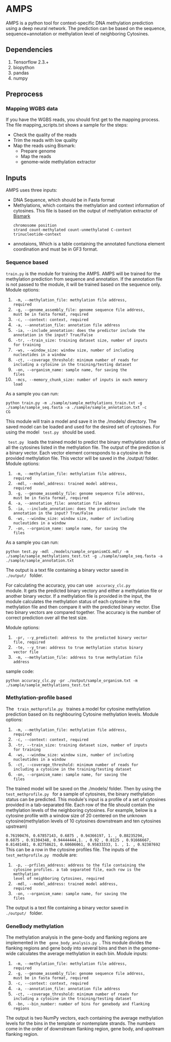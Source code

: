 # AMPS

AMPS is a python tool for context-specific DNA methylation prediction using a deep neural network. The prediction can be based on the sequence, sequence+annotation or methylation level of neighboring Cytosines.

## Dependencies

1. Tensorflow 2.3.+
2. biopython
3. pandas
4. numpy

## Preprocess

### Mapping WGBS data
If you have the WGBS reads, you should first get to the mapping process. The file mapping_scripts.txt shows a sample for the steps:

- Check the quality of the reads
- Trim the reads with low quality
- Map the reads using Bismark:
  - Prepare genome
  - Map the reads
  - genome-wide methylation extractor

## Inputs

AMPS uses three inputs: 
+ DNA Sequence, which should be in Fasta format
+ Methylations, which contains the methylation and context information of cytosines. This file is based on the output of methylation extractor of [Bismark](https://github.com/FelixKrueger/Bismark/tree/master/Docs#optional-genome-wide-cytosine-report-output "wgbs mapping tool") <p><code>chromosome position strand count-methylated count-unmethylated C-context trinucleotide-context</code></p>
+ annotaions, Which is a table containing the annotated functiona element coordination and must be in GF3 format.


### Sequence based

<code>train.py</code> is the module for training the AMPS. AMPS will be trained for the methylation prediction from sequence and annotation. If the annotation file is not passed to the module, it will be trained based on the sequence only. Module options:

1. <code> -m, --methylation_file: methylation file address, required</code>
2. <code> -g, --genome_assembly_file: genome sequence file address, must be in fasta format, required</code>
3. <code> -c, --context: context, required</code>
4. <code> -a, --annotation_file: annotation file address</code>
5. <code> -ia, --include_annotation: does the predictor include the annotation in the input? True/False</code>
6. <code> -tr, --train_size: training dataset size, number of inputs for training</code>
7. <code> -ws, --window_size: window size, number of including nucleutides in a window</code>
8. <code> -ct, --coverage_threshold: minimum number of reads for including a cytosine in the training/testing dataset</code>
9. <code> -on, --organism_name: sample name, for saving the files</code>
10. <code> -mcs, --memory_chunk_size: number of inputs in each memory load</code>

As a sample you can run:

<code>python train.py -m ./sample/sample_methylations_train.txt -g ./sample/sample_seq.fasta -a ./sample/sample_annotation.txt -c CG</code>

This module will train a model and save it in the ./models/ directory. The saved model can be loaded and used for the desired set of cytosines. For using the model <code> test.py </code> should be used.

<code> test.py </code> loads the trained model to predict the binary methylation status of all the cytosines listed in the methylation file. The output of the prediction is a binary vector. Each vector element corresponds to a cytosine in the provided methylation file. This vector will be saved in the ./output/ folder. Module options:


1. <code> -m, --methylation_file: methylation file address, required</code>
2. <code> -mdl, --model_address: trained model address, required</code>
3. <code> -g, --genome_assembly_file: genome sequence file address, must be in fasta format, required</code>
4. <code> -a, --annotation_file: annotation file address</code>
5. <code> -ia, --include_annotation: does the predictor include the annotation in the input? True/False</code>
6. <code> -ws, --window_size: window size, number of including nucleutides in a window</code>
7. <code> -on, --organism_name: sample name, for saving the files</code>

As a sample you can run:

<code>python test.py -mdl ./models/sample_organismCG.mdl/ -m ./sample/sample_methylations_test.txt -g ./sample/sample_seq.fasta -a ./sample/sample_annotation.txt</code>

The output is a text file containing a binary vector saved in <code> ./output/ </code> folder.

For calculating the accuracy, you can use <code> accuracy_clc.py </code> module. It gets the predicted binary vectory and either a methylation file or another binary vector. If a methylation file is provided in the input, the module calculates the methylation status of each cytosine in the methylation file and then compare it with the predicted binary vector. Else two binary vectors are compared together. The accuracy is the number of correct prediction over all the test size.

Module options:

1. <code> -pr, --y_predicted: address to the predicted binary vector file, required</code>
2. <code> -te, --y_true: address to true methylation status binary vector file</code>
3. <code> -m, --methylation_file: address to true methylation file address</code>


sample code:

<code>python accuracy_clc.py -pr ./output/sample_organism.txt -m ./sample/sample_methylations_test.txt</code>

### Methylation-profile based

The <code> train_methprofile.py </code> traines a model for cytosine methylation prediction based on its neghbouring Cytosine methylation levels. Module options:

1. <code> -m, --methylation_file: methylation file address, required</code>
2. <code> -c, --context: context, required</code>
3. <code> -tr, --train_size: training dataset size, number of inputs for training</code>
4. <code> -ws, --window_size: window size, number of including nucleutides in a window</code>
5. <code> -ct, --coverage_threshold: minimum number of reads for including a cytosine in the training/testing dataset</code>
6. <code> -on, --organism_name: sample name, for saving the files</code>

The trained model will be saved on the ./models/ folder. Then by using the <code> test_methprofile.py </code> for a sample of cytosines, the binary methylation status can be predicted. This module's input is a profile of a set of cytosines provided in a tab-separated file. Each row of the file should contain the methylation levels of the neighboring cytosines. For example, below is a cytosine profile with a window size of 20 centered on the unknown cytosine(methylation levels of 10 cytosines downstream and ten cytosines upstream)

<code>0.76190476, 0.67857143, 0.6875    , 0.94366197, 1.        , 0.88235294, 0.6875    , 0.91304348, 0.94444444,1.        , 0.92      , 0.8125    , 0.91666667, 0.81481481, 0.82758621, 0.60606061, 0.95833333, 1.        , 1.        , 0.92307692
 </code>
This can be a row in the cytosine profiles file. The inputs of the <code> test_methprofile.py </code> module are:

1. <code> -p, --prfiles_address: address to the file containing the cytosine profiles. a tab separated file, each row is the methylation level of neighboring Cytosines, required</code>
2. <code> -mdl, --model_address: trained model address, required</code>
3. <code> -on, --organism_name: sample name, for saving the files</code>

The output is a text file containing a binary vector saved in <code> ./output/ </code> folder.

### GeneBody methylation

The methylation analysis in the gene-body and flanking regions are implemented in the <code> gene_body_analysis.py </code>. This module divides the flanking regions and gene body into several bins and then in the genome-wide calculates the average methylation in each bin. Module inputs:

1. <code> -m, --methylation_file: methylation file address, required</code>
2. <code> -g, --genome_assembly_file: genome sequence file address, must be in fasta format, required</code>
3. <code> -c, --context: context, required</code>
4. <code> -a, --annotation_file: annotation file address</code>
5. <code> -ct, --coverage_threshold: minimum number of reads for including a cytosine in the training/testing dataset</code>
6. <code> -bn, --bin_number: number of bins for genebody and flanking regions</code>


The output is two NumPy vectors, each containing the average methylation levels for the bins in the template or nontemplate strands. The numbers come in the order of downstream flanking region, gene body, and upstream flanking region.
